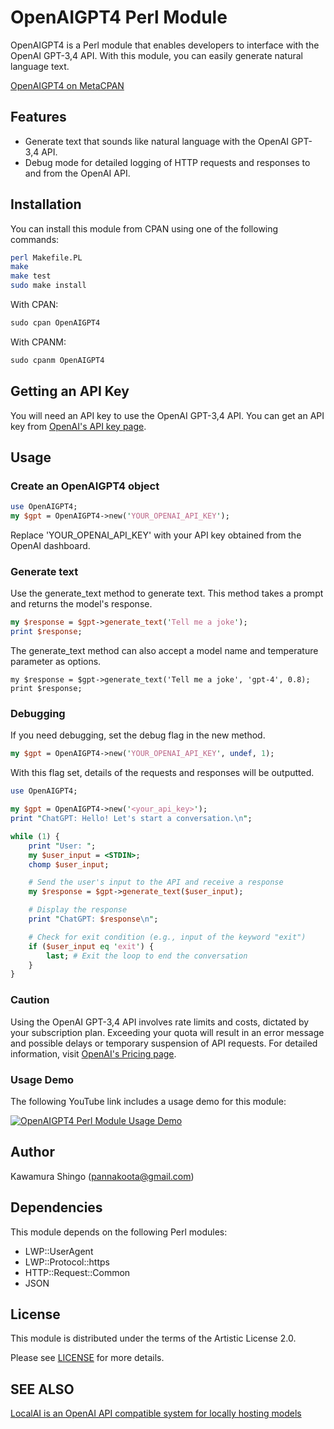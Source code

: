 # OpenAIGPT4 Perl Module

OpenAIGPT4 is a Perl module that enables developers to interface with the OpenAI GPT-3,4 API. With this module, you can easily generate natural language text.

[OpenAIGPT4 on MetaCPAN](https://metacpan.org/pod/OpenAIGPT4)

## Features

- Generate text that sounds like natural language with the OpenAI GPT-3,4 API.
- Debug mode for detailed logging of HTTP requests and responses to and from the OpenAI API.

## Installation

You can install this module from CPAN using one of the following commands:
```bash
perl Makefile.PL
make
make test
sudo make install
```

With CPAN:

```perl
sudo cpan OpenAIGPT4
```

With CPANM:

```perl
sudo cpanm OpenAIGPT4
```

## Getting an API Key
You will need an API key to use the OpenAI GPT-3,4 API. You can get an API key from [OpenAI's API key page](https://platform.openai.com/account/api-keys).

## Usage

### Create an OpenAIGPT4 object

```perl
use OpenAIGPT4;
my $gpt = OpenAIGPT4->new('YOUR_OPENAI_API_KEY');
```

Replace 'YOUR_OPENAI_API_KEY' with your API key obtained from the OpenAI dashboard.

### Generate text

Use the generate_text method to generate text. This method takes a prompt and returns the model's response.

```perl
my $response = $gpt->generate_text('Tell me a joke');
print $response;
```

The generate_text method can also accept a model name and temperature parameter as options.

```
my $response = $gpt->generate_text('Tell me a joke', 'gpt-4', 0.8);
print $response;
```

### Debugging

If you need debugging, set the debug flag in the new method.

```perl
my $gpt = OpenAIGPT4->new('YOUR_OPENAI_API_KEY', undef, 1);
```

With this flag set, details of the requests and responses will be outputted.

```perl
use OpenAIGPT4;

my $gpt = OpenAIGPT4->new('<your_api_key>');
print "ChatGPT: Hello! Let's start a conversation.\n";

while (1) {
    print "User: ";
    my $user_input = <STDIN>;
    chomp $user_input;

    # Send the user's input to the API and receive a response
    my $response = $gpt->generate_text($user_input);

    # Display the response
    print "ChatGPT: $response\n";

    # Check for exit condition (e.g., input of the keyword "exit")
    if ($user_input eq 'exit') {
        last; # Exit the loop to end the conversation
    }
}
```

### Caution

Using the OpenAI GPT-3,4 API involves rate limits and costs, dictated by your subscription plan. Exceeding your quota will result in an error message and possible delays or temporary suspension of API requests. For detailed information, visit [OpenAI's Pricing page](https://platform.openai.com/account/rate-limits).

### Usage Demo

The following YouTube link includes a usage demo for this module:

[![OpenAIGPT4 Perl Module Usage Demo](http://img.youtube.com/vi/0zHDT2CTjV0/0.jpg)](http://www.youtube.com/watch?v=0zHDT2CTjV0 "OpenAIGPT4 Perl Module Usage Demo")

## Author

Kawamura Shingo (pannakoota@gmail.com)

## Dependencies

This module depends on the following Perl modules:

- LWP::UserAgent
- LWP::Protocol::https
- HTTP::Request::Common
- JSON

## License

This module is distributed under the terms of the Artistic License 2.0.

Please see [LICENSE](https://opensource.org/licenses/Artistic-2.0) for more details.

## SEE ALSO
[LocalAI is an OpenAI API compatible system for locally hosting models](https://github.com/go-skynet/LocalAI)
